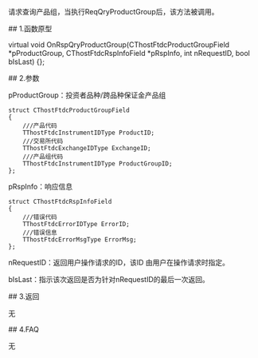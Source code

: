 <p>请求查询产品组，当执行ReqQryProductGroup后，该方法被调用。</p>
<span class="anchor" id="fd1bf1e0-0788-43cb-b84c-62759ca9d5eb"></span>
## 1.函数原型
<p>virtual void OnRspQryProductGroup(CThostFtdcProductGroupField *pProductGroup, CThostFtdcRspInfoField *pRspInfo, int nRequestID, bool bIsLast) {};</p>
<span class="anchor" id="50916a3b-e349-4b12-a2e6-e1271e8c811a"></span>
## 2.参数
<p>pProductGroup：投资者品种/跨品种保证金产品组</p>
<pre><code>struct CThostFtdcProductGroupField
{
    ///产品代码
    TThostFtdcInstrumentIDType ProductID;
    ///交易所代码
    TThostFtdcExchangeIDType ExchangeID;
    ///产品组代码
    TThostFtdcInstrumentIDType ProductGroupID;
};
</code></pre>
<p>pRspInfo：响应信息</p>
<pre><code>struct CThostFtdcRspInfoField
{
    ///错误代码
    TThostFtdcErrorIDType ErrorID;
    ///错误信息
    TThostFtdcErrorMsgType ErrorMsg;
};
</code></pre>
<p>nRequestID：返回用户操作请求的ID，该ID 由用户在操作请求时指定。</p>
<p>bIsLast：指示该次返回是否为针对nRequestID的最后一次返回。</p>
<span class="anchor" id="10fa1602-2856-4351-a16f-8c46dfc7e082"></span>
## 3.返回
<p>无</p>
<span class="anchor" id="3a8ba321-e29c-4b9b-8bbe-6fae2f2b8646"></span>
## 4.FAQ
<p>无</p>
